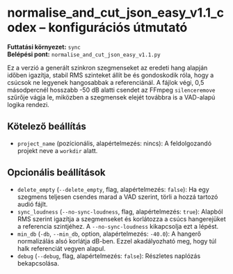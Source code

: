 # normalise_and_cut_json_easy_v1.1_codex – konfigurációs útmutató

**Futtatási környezet:** `sync`  
**Belépési pont:** `normalise_and_cut_json_easy_v1.1.py`

Ez a verzió a generált szinkron szegmenseket az eredeti hang alapján időben igazítja, stabil RMS szinteket állít be és gondoskodik róla, hogy a csúcsok ne legyenek hangosabbak a referenciánál. A fájlok végi, 0,5 másodpercnél hosszabb -50 dB alatti csendet az FFmpeg `silenceremove` szűrője vágja le, miközben a szegmensek elejét továbbra is a VAD-alapú logika rendezi.

## Kötelező beállítás
- `project_name` (pozícionális, alapértelmezés: nincs): A feldolgozandó projekt neve a `workdir` alatt.

## Opcionális beállítások
- `delete_empty` (`--delete_empty`, flag, alapértelmezés: `false`): Ha egy szegmens teljesen csendes marad a VAD szerint, törli a hozzá tartozó audió fájlt.
- `sync_loudness` (`--no-sync-loudness`, flag, alapértelmezés: `true`): Alapból RMS szerint igazítja a szegmenseket és korlátozza a csúcs hangerejüket a referencia szintjéhez. A `--no-sync-loudness` kikapcsolja ezt a lépést.
- `min_db` (`-db`, `--min_db`, option, alapértelmezés: `-40.0`): A hangerő normalizálás alsó korlátja dB-ben. Ezzel akadályozható meg, hogy túl halk referenciát vegyen alapul.
- `debug` (`--debug`, flag, alapértelmezés: `false`): Részletes naplózás bekapcsolása.
